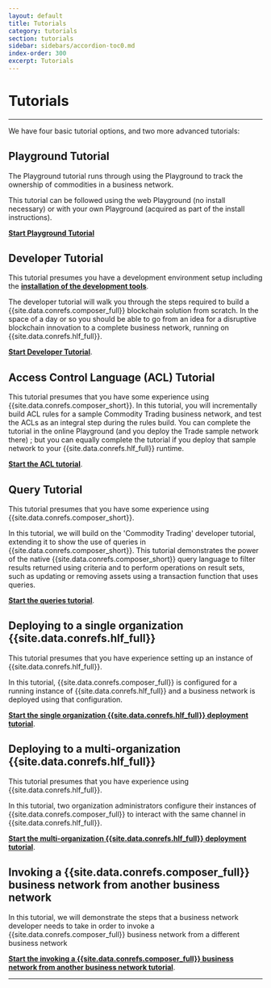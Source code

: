 ```yaml
---
layout: default
title: Tutorials
category: tutorials
section: tutorials
sidebar: sidebars/accordion-toc0.md
index-order: 300
excerpt: Tutorials
---
```


# Tutorials

---

We have four basic tutorial options, and two more advanced tutorials:

## Playground Tutorial

The Playground tutorial runs through using the Playground to track the ownership of commodities in a business network.

This tutorial can be followed using the web Playground (no install necessary) or with your own Playground (acquired as part of the install instructions).

[**Start Playground Tutorial**](../tutorials/playground-tutorial.html)

## Developer Tutorial

This tutorial presumes you have a development environment setup including the [**installation of the development tools**](../installing/development-tools.html).

The developer tutorial will walk you through the steps required to build a {{site.data.conrefs.composer_full}} blockchain solution from scratch. In the space of a day or so you should be able to go from an idea for a disruptive blockchain innovation to a complete business network, running on {{site.data.conrefs.hlf_full}}.

[**Start Developer Tutorial**](../tutorials/developer-tutorial.html).

## Access Control Language (ACL) Tutorial
This tutorial presumes that you have some experience using {{site.data.conrefs.composer_short}}.
In this tutorial, you will incrementally build ACL rules for a sample Commodity Trading business network, and test the ACLs as an integral step during the rules build. You can complete the tutorial in the online Playground (and you deploy the Trade sample network there) ; but you can equally complete the tutorial if you deploy that sample network to your {{site.data.conrefs.hlf_full}} runtime.

[**Start the ACL tutorial**](../tutorials/acl-trading.html).

## Query Tutorial

This tutorial presumes that you have some experience using {{site.data.conrefs.composer_short}}.

In this tutorial, we will build on the 'Commodity Trading' developer tutorial, extending it to show the use of queries in {{site.data.conrefs.composer_short}}. This tutorial demonstrates the power of the native {{site.data.conrefs.composer_short}} query language to filter results returned using criteria and to perform operations on result sets, such as updating or removing assets using a transaction function that uses queries.

[**Start the queries tutorial**](../tutorials/queries.html).

## Deploying to a single organization {{site.data.conrefs.hlf_full}}

This tutorial presumes that you have experience setting up an instance of {{site.data.conrefs.hlf_full}}.

In this tutorial, {{site.data.conrefs.composer_full}} is configured for a running instance of {{site.data.conrefs.hlf_full}} and a business network is deployed using that configuration.

[**Start the single organization {{site.data.conrefs.hlf_full}} deployment tutorial**](../tutorials/deploy-to-fabric-single-org.html).

## Deploying to a multi-organization {{site.data.conrefs.hlf_full}}

This tutorial presumes that you have experience using {{site.data.conrefs.hlf_full}}.

In this tutorial, two organization administrators configure their instances of {{site.data.conrefs.composer_full}} to interact with the same channel in {{site.data.conrefs.hlf_full}}.

[**Start the multi-organization {{site.data.conrefs.hlf_full}} deployment tutorial**](../tutorials/deploy-to-fabric-multi-org.html).

## Invoking a {{site.data.conrefs.composer_full}} business network from another business network

In this tutorial, we will demonstrate the steps that a business network developer needs to take in order to invoke a {{site.data.conrefs.composer_full}} business network from a different business network

[**Start the invoking a {{site.data.conrefs.composer_full}} business network from another business network tutorial**](../tutorials/invoke-composer-network.html).

---
